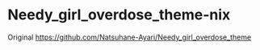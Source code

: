 # Needy_girl_overdose_theme-nix

Original https://github.com/Natsuhane-Ayari/Needy_girl_overdose_theme
